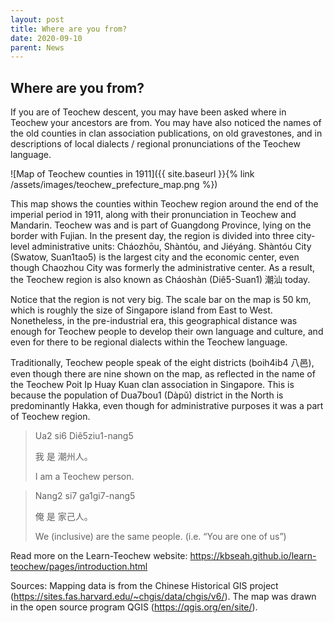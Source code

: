 ```yaml
---
layout: post
title: Where are you from?
date: 2020-09-10
parent: News
---
```


## Where are you from?

If you are of Teochew descent, you may have been asked where in Teochew your ancestors are from. You may have also noticed the names of the old counties in clan association publications, on old gravestones, and in descriptions of local dialects / regional pronunciations of the Teochew language.

![Map of Teochew counties in 1911]({{ site.baseurl }}{% link /assets/images/teochew_prefecture_map.png %})

This map shows the counties within Teochew region around the end of the imperial period in 1911, along with their pronunciation in Teochew and Mandarin. Teochew was and is part of Guangdong Province, lying on the border with Fujian. In the present day, the region is divided into three city-level administrative units: Cháozhōu, Shàntóu, and Jiéyáng. Shàntóu City (Swatow, Suan1tao5) is the largest city and the economic center, even though Chaozhou City was formerly the administrative center. As a result, the Teochew region is also known as Cháoshàn (Diê5-Suan1) 潮汕 today.

Notice that the region is not very big. The scale bar on the map is 50 km, which is roughly the size of Singapore island from East to West. Nonetheless, in the pre-industrial era, this geographical distance was enough for Teochew people to develop their own language and culture, and even for there to be regional dialects within the Teochew language.

Traditionally, Teochew people speak of the eight districts (boih4ib4 八邑), even though there are nine shown on the map, as reflected in the name of the Teochew Poit Ip Huay Kuan clan association in Singapore. This is because the population of Dua7bou1 (Dàpǔ) district in the North is predominantly Hakka, even though for administrative purposes it was a part of Teochew region.

> Ua2 si6 Diê5ziu1-nang5
>
> 我 是 潮州人。
>
> I am a Teochew person.

> Nang2 si7 ga1gi7-nang5
>
> 俺 是 家己人。
>
> We (inclusive) are the same people. (i.e. “You are one of us”)

Read more on the Learn-Teochew website: https://kbseah.github.io/learn-teochew/pages/introduction.html

Sources: Mapping data is from the Chinese Historical GIS project (https://sites.fas.harvard.edu/~chgis/data/chgis/v6/). The map was drawn in the open source program QGIS (https://qgis.org/en/site/).
